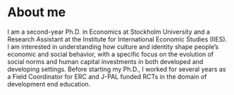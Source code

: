 # About me

I am a second-year Ph.D. in Economics at Stockholm University and a Research Assistant at the Institute for International Economic Studies (IIES).
I am interested in understanding how culture and identity shape people’s economic and social behavior,  with a specific focus on the evolution of social norms and human capital investments in both developed and developing settings.
Before starting my Ph.D., I worked for several years as a Field Coordinator for ERC and J-PAL funded RCTs in the domain of development end education.
